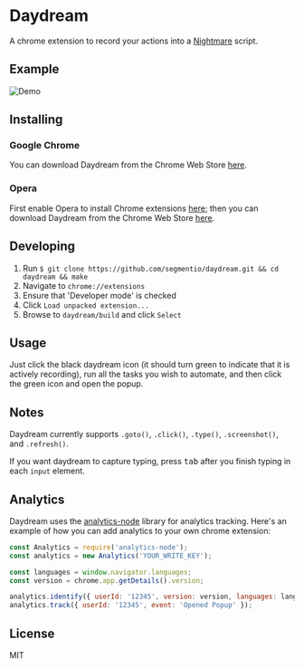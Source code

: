 # Daydream

A chrome extension to record your actions into a [Nightmare](https://github.com/segmentio/nightmare) script.

## Example

![Demo](http://f.cl.ly/items/2S3a3P2a1u3r1Z1I1y3f/screenshot.png)

## Installing

### Google Chrome

You can download Daydream from the Chrome Web Store [here](https://chrome.google.com/webstore/detail/daydream/oajnmbophdhdobfpalhkfgahchpcoali).

### Opera

First enable Opera to install Chrome extensions [here](https://addons.opera.com/extensions/details/download-chrome-extension-9/); then you can download Daydream from the Chrome Web Store [here](https://chrome.google.com/webstore/detail/daydream/oajnmbophdhdobfpalhkfgahchpcoali).

## Developing

1. Run `$ git clone https://github.com/segmentio/daydream.git && cd daydream && make`
2. Navigate to `chrome://extensions`
3. Ensure that 'Developer mode' is checked
4. Click `Load unpacked extension...`
5. Browse to `daydream/build` and click `Select`

## Usage

Just click the black daydream icon (it should turn green to indicate that it is actively recording), run all the tasks you wish to automate, and then click the green icon and open the popup.

## Notes

Daydream currently supports `.goto()`, `.click()`, `.type()`, `.screenshot()`, and `.refresh()`.

If you want daydream to capture typing, press <kbd>tab</kbd> after you finish typing in each `input` element.

## Analytics

Daydream uses the [analytics-node](https://github.com/segmentio/analytics-node) library for analytics tracking. Here's an example of how you can add analytics to your own chrome extension:

```js
const Analytics = require('analytics-node');
const analytics = new Analytics('YOUR_WRITE_KEY');

const languages = window.navigator.languages;
const version = chrome.app.getDetails().version;

analytics.identify({ userId: '12345', version: version, languages: languages });
analytics.track({ userId: '12345', event: 'Opened Popup' });
```

## License

MIT
